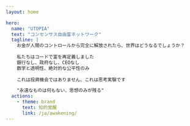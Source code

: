 ```yaml
---
layout: home

hero:
  name: "UTOPIA"
  text: "コンセンサス自由富ネットワーク"
  tagline: |
    お金が人間のコントロールから完全に解放されたら、世界はどうなるでしょうか？
    
    私たちはコードで富を再定義しました
    銀行なし、政府なし、CEOなし
    数学と透明性、絶対的な公平性のみ
    
    これは投資機会ではありません、これは思考実験です

    "永遠なものは何もない、思想のみが残る"
  actions:
    - theme: brand
      text: 知的覚醒
      link: /ja/awakening/
---
```


<ParticlesBackground />